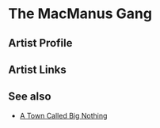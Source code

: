 # The MacManus Gang

## Artist Profile



## Artist Links



## See also

- [A Town Called Big Nothing](A_Town_Called_Big_Nothing.md)
